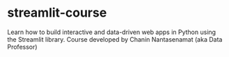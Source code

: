 # streamlit-course
Learn how to build interactive and data-driven web apps in Python using the Streamlit library.  Course developed by Chanin Nantasenamat (aka Data Professor)
